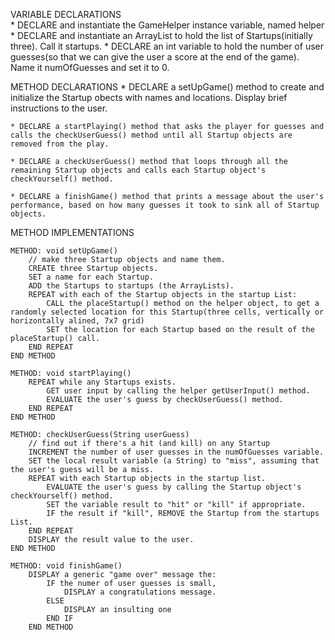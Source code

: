 VARIABLE DECLARATIONS  
    * DECLARE and instantiate the GameHelper instance variable, named helper
    * DECLARE and instantiate an ArrayList to hold the list of Startups(initially three). Call it startups.
    * DECLARE an int variable to hold the number of user guesses(so that we can give the user a score at the end of   the game). Name it numOfGuesses and set it to 0.

METHOD DECLARATIONS
    * DECLARE a setUpGame() method to create and initialize the Startup obects with names and locations. Display brief instructions to the user.
    
    * DECLARE a startPlaying() method that asks the player for guesses and calls the checkUserGuess() method until all Startup objects are removed from the play.
    
    * DECLARE a checkUserGuess() method that loops through all the remaining Startup objects and calls each Startup object's checkYourself() method.
    
    * DECLARE a finishGame() method that prints a message about the user's performance, based on how many guesses it took to sink all of Startup objects.

METHOD IMPLEMENTATIONS
    
    METHOD: void setUpGame()
        // make three Startup objects and name them.
        CREATE three Startup objects.
        SET a name for each Startup.
        ADD the Startups to startups (the ArrayLists).
        REPEAT with each of the Startup objects in the startup List:
            CALL the placeStartup() method on the helper object, to get a randomly selected location for this Startup(three cells, vertically or horizontally alined, 7x7 grid)
            SET the location for each Startup based on the result of the placeStartup() call.
        END REPEAT
    END METHOD

    METHOD: void startPlaying()
        REPEAT while any Startups exists.
            GET user input by calling the helper getUserInput() method.
            EVALUATE the user's guess by checkUserGuess() method.
        END REPEAT
    END METHOD

    METHOD: checkUserGuess(String userGuess)
        // find out if there's a hit (and kill) on any Startup
        INCREMENT the number of user guesses in the numOfGuesses variable.
        SET the local result variable (a String) to "miss", assuming that the user's guess will be a miss.
        REPEAT with each Startup objects in the startup list.
            EVALUATE the user's guess by calling the Startup object's checkYourself() method.
            SET the variable result to "hit" or "kill" if appropriate.
            IF the result if "kill", REMOVE the Startup from the startups List.
        END REPEAT
        DISPLAY the result value to the user.
    END METHOD

    METHOD: void finishGame()
        DISPLAY a generic "game over" message the:
            IF the numer of user guesses is small,
                DISPLAY a congratulations message.
            ELSE
                DISPLAY an insulting one
            END IF
        END METHOD                                   


